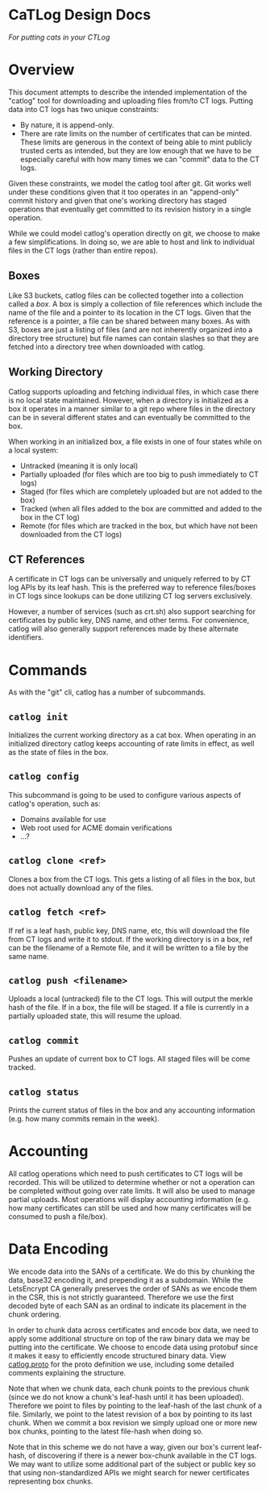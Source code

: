 CaTLog Design Docs
==================
_For putting cats in your CTLog_

# Overview

This document attempts to describe the intended implementation of the "catlog" tool for downloading and uploading files
from/to CT logs. Putting data into CT logs has two unique constraints:

* By nature, it is append-only.
* There are rate limits on the number of certificates that can be minted. These limits are generous in the context of
being able to mint publicly trusted certs as intended, but they are low enough that we have to be especially careful
with how many times we can "commit" data to the CT logs.

Given these constraints, we model the catlog tool after git. Git works well under these conditions given that it too
operates in an "append-only" commit history and given that one's working directory has staged operations that eventually
get committed to its revision history in a single operation.

While we could model catlog's operation directly on git, we choose to make a few simplifications. In doing so, we are
able to host and link to individual files in the CT logs (rather than entire repos).

## Boxes
Like S3 buckets, catlog files can be collected together into a collection called a _box_. A box is simply a collection
of file references which include the name of the file and a pointer to its location in the CT logs. Given that the
reference is a pointer, a file can be shared between many boxes. As with S3, boxes are just a listing of files (and are
not inherently organized into a directory tree structure) but file names can contain slashes so that they are fetched
into a directory tree when downloaded with catlog.

## Working Directory
Catlog supports uploading and fetching individual files, in which case there is no local state maintained. However, when
a directory is initialized as a box it operates in a manner similar to a git repo where files in the directory can be in
several different states and can eventually be committed to the box.

When working in an initialized box, a file exists in one of four states while on a local system:
* Untracked (meaning it is only local)
* Partially uploaded (for files which are too big to push immediately to CT logs)
* Staged (for files which are completely uploaded but are not added to the box)
* Tracked (when all files added to the box are committed and added to the box in the CT log)
* Remote (for files which are tracked in the box, but which have not been downloaded from the CT logs)

## CT References
A certificate in CT logs can be universally and uniquely referred to by CT log APIs by its leaf hash. This is the
preferred way to reference files/boxes in CT logs since lookups can be done utilizing CT log servers exclusively.

However, a number of services (such as crt.sh) also support searching for certificates by public key, DNS name, and
other terms. For convenience, catlog will also generally support references made by these alternate identifiers.

# Commands
As with the "git" cli, catlog has a number of subcommands.

## `catlog init`
Initializes the current working directory as a cat box. When operating in an initialized directory catlog keeps
accounting of rate limits in effect, as well as the state of files in the box.

## `catlog config`
This subcommand is going to be used to configure various aspects of catlog's operation, such as:
* Domains available for use
* Web root used for ACME domain verifications
* ...?

## `catlog clone <ref>`
Clones a box from the CT logs. This gets a listing of all files in the box, but does not actually download any of the
files.

## `catlog fetch <ref>`
If ref is a leaf hash, public key, DNS name, etc, this will download the file from CT logs and write it to stdout. If
the working directory is in a box, ref can be the filename of a Remote file, and it will be written to a file by the
same name.

## `catlog push <filename>`
Uploads a local (untracked) file to the CT logs. This will output the merkle hash of the file. If in a box, the file
will be staged. If a file is currently in a partially uploaded state, this will resume the upload.

## `catlog commit`
Pushes an update of current box to CT logs. All staged files will be come tracked.

## `catlog status`
Prints the current status of files in the box and any accounting information (e.g. how many commits remain in the week).

# Accounting
All catlog operations which need to push certificates to CT logs will be recorded. This will be utilized to determine
whether or not a operation can be completed without going over rate limits. It will also be used to manage partial
uploads. Most operations will display accounting information (e.g. how many certificates can still be used and how many
certificates will be consumed to push a file/box).

# Data Encoding
We encode data into the SANs of a certificate. We do this by chunking the data, base32 encoding it, and prepending it
as a subdomain. While the LetsEncrypt CA generally preserves the order of SANs as we encode them in the CSR, this is
not strictly guaranteed. Therefore we use the first decoded byte of each SAN as an ordinal to indicate its placement in
the chunk ordering.

In order to chunk data across certificates and encode box data, we need to apply some additional structure on top of
the raw binary data we may be putting into the certificate. We choose to encode data using protobuf since it makes it
easy to efficiently encode structured binary data. View [catlog.proto](catlog.proto) for the proto definition we use,
including some detailed comments explaining the structure.

Note that when we chunk data, each chunk points to the previous chunk (since we do not know a chunk's leaf-hash until
it has been uploaded). Therefore we point to files by pointing to the leaf-hash of the last chunk of a file. Similarly,
we point to the latest revision of a box by pointing to its last chunk. When we commit a box revision we simply upload
one or more new box chunks, pointing to the latest file-hash when doing so.

Note that in this scheme we do not have a way, given our box's current leaf-hash, of discovering if there is a newer
box-chunk available in the CT logs. We may want to utilize some additional part of the subject or public key so that
using non-standardized APIs we might search for newer certificates representing box chunks.

